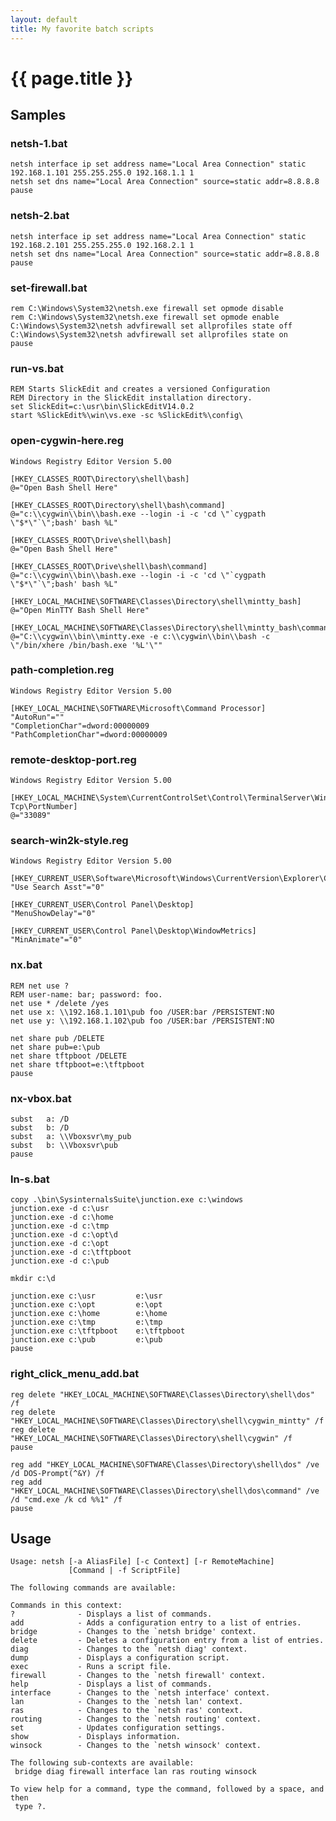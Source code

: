 ```yaml
---
layout: default
title: My favorite batch scripts
---
```


# {{ page.title }}

## Samples

### netsh-1.bat

    netsh interface ip set address name="Local Area Connection" static 192.168.1.101 255.255.255.0 192.168.1.1 1
    netsh set dns name="Local Area Connection" source=static addr=8.8.8.8 
    pause

### netsh-2.bat

    netsh interface ip set address name="Local Area Connection" static 192.168.2.101 255.255.255.0 192.168.2.1 1
    netsh set dns name="Local Area Connection" source=static addr=8.8.8.8 
    pause
    
### set-firewall.bat

    rem C:\Windows\System32\netsh.exe firewall set opmode disable
    rem C:\Windows\System32\netsh.exe firewall set opmode enable
    C:\Windows\System32\netsh advfirewall set allprofiles state off
    C:\Windows\System32\netsh advfirewall set allprofiles state on
    pause

### run-vs.bat

    REM Starts SlickEdit and creates a versioned Configuration
    REM Directory in the SlickEdit installation directory.
    set SlickEdit=c:\usr\bin\SlickEditV14.0.2
    start %SlickEdit%\win\vs.exe -sc %SlickEdit%\config\
    
### open-cygwin-here.reg

    Windows Registry Editor Version 5.00
    
    [HKEY_CLASSES_ROOT\Directory\shell\bash]
    @="Open Bash Shell Here"
    
    [HKEY_CLASSES_ROOT\Directory\shell\bash\command]
    @="c:\\cygwin\\bin\\bash.exe --login -i -c 'cd \"`cygpath \"$*\"`\";bash' bash %L"
    
    [HKEY_CLASSES_ROOT\Drive\shell\bash]
    @="Open Bash Shell Here"
    
    [HKEY_CLASSES_ROOT\Drive\shell\bash\command]
    @="c:\\cygwin\\bin\\bash.exe --login -i -c 'cd \"`cygpath \"$*\"`\";bash' bash %L"
    
    [HKEY_LOCAL_MACHINE\SOFTWARE\Classes\Directory\shell\mintty_bash]
    @="Open MinTTY Bash Shell Here"
    
    [HKEY_LOCAL_MACHINE\SOFTWARE\Classes\Directory\shell\mintty_bash\command]
    @="C:\\cygwin\\bin\\mintty.exe -e c:\\cygwin\\bin\\bash -c \"/bin/xhere /bin/bash.exe '%L'\""
    
### path-completion.reg
    
    Windows Registry Editor Version 5.00
    
    [HKEY_LOCAL_MACHINE\SOFTWARE\Microsoft\Command Processor]
    "AutoRun"=""
    "CompletionChar"=dword:00000009
    "PathCompletionChar"=dword:00000009

### remote-desktop-port.reg

    Windows Registry Editor Version 5.00
    
    [HKEY_LOCAL_MACHINE\System\CurrentControlSet\Control\TerminalServer\WinStations\RDP-Tcp\PortNumber]
    @="33089"

### search-win2k-style.reg

    Windows Registry Editor Version 5.00
    
    [HKEY_CURRENT_USER\Software\Microsoft\Windows\CurrentVersion\Explorer\CabinetState]
    "Use Search Asst"="0"
    
    [HKEY_CURRENT_USER\Control Panel\Desktop]
    "MenuShowDelay"="0"
    
    [HKEY_CURRENT_USER\Control Panel\Desktop\WindowMetrics]
    "MinAnimate"="0"
            
### nx.bat

    REM net use ?
    REM user-name: bar; password: foo.
    net use * /delete /yes
    net use x: \\192.168.1.101\pub foo /USER:bar /PERSISTENT:NO
    net use y: \\192.168.1.102\pub foo /USER:bar /PERSISTENT:NO
    
    net share pub /DELETE
    net share pub=e:\pub
    net share tftpboot /DELETE
    net share tftpboot=e:\tftpboot
    pause 
    
### nx-vbox.bat
    subst   a: /D
    subst   b: /D
    subst   a: \\Vboxsvr\my_pub 
    subst   b: \\Vboxsvr\pub
    pause 

### ln-s.bat

    copy .\bin\SysinternalsSuite\junction.exe c:\windows
    junction.exe -d c:\usr 
    junction.exe -d c:\home
    junction.exe -d c:\tmp
    junction.exe -d c:\opt\d
    junction.exe -d c:\opt
    junction.exe -d c:\tftpboot
    junction.exe -d c:\pub
    
    mkdir c:\d
    
    junction.exe c:\usr         e:\usr
    junction.exe c:\opt         e:\opt
    junction.exe c:\home        e:\home
    junction.exe c:\tmp         e:\tmp
    junction.exe c:\tftpboot    e:\tftpboot
    junction.exe c:\pub         e:\pub
    pause

### right_click_menu_add.bat

    reg delete "HKEY_LOCAL_MACHINE\SOFTWARE\Classes\Directory\shell\dos" /f
    reg delete "HKEY_LOCAL_MACHINE\SOFTWARE\Classes\Directory\shell\cygwin_mintty" /f
    reg delete "HKEY_LOCAL_MACHINE\SOFTWARE\Classes\Directory\shell\cygwin" /f
    pause
    
    reg add "HKEY_LOCAL_MACHINE\SOFTWARE\Classes\Directory\shell\dos" /ve /d DOS-Prompt(^&Y) /f
    reg add "HKEY_LOCAL_MACHINE\SOFTWARE\Classes\Directory\shell\dos\command" /ve /d "cmd.exe /k cd %%1" /f
    pause

## Usage
    
    Usage: netsh [-a AliasFile] [-c Context] [-r RemoteMachine] 
                 [Command | -f ScriptFile]
    
    The following commands are available:
    
    Commands in this context:
    ?              - Displays a list of commands.
    add            - Adds a configuration entry to a list of entries.
    bridge         - Changes to the `netsh bridge' context.
    delete         - Deletes a configuration entry from a list of entries.
    diag           - Changes to the `netsh diag' context.
    dump           - Displays a configuration script.
    exec           - Runs a script file.
    firewall       - Changes to the `netsh firewall' context.
    help           - Displays a list of commands.
    interface      - Changes to the `netsh interface' context.
    lan            - Changes to the `netsh lan' context.
    ras            - Changes to the `netsh ras' context.
    routing        - Changes to the `netsh routing' context.
    set            - Updates configuration settings.
    show           - Displays information.
    winsock        - Changes to the `netsh winsock' context.
    
    The following sub-contexts are available:
     bridge diag firewall interface lan ras routing winsock
    
    To view help for a command, type the command, followed by a space, and then
     type ?.
    

 
    